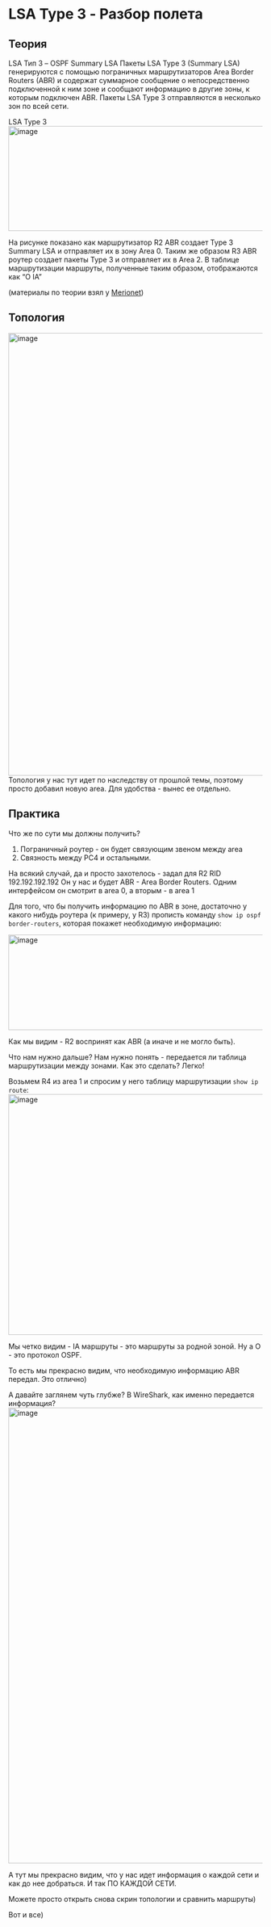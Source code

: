 # LSA Type 3 - Разбор полета
## Теория
LSA Тип 3 – OSPF Summary LSA
Пакеты LSA Type 3 (Summary LSA) генерируются с помощью пограничных маршрутизаторов Area Border Routers (ABR) и 
содержат суммарное сообщение о непосредственно подключенной к ним зоне и сообщают информацию в другие зоны, к которым подключен ABR. 
Пакеты LSA Type 3 отправляются в несколько зон по всей сети.

LSA Type 3
<img width="900" height="208" alt="image" src="https://github.com/user-attachments/assets/0631f481-d02c-4189-a384-9828d6ac78d5" />

На рисунке показано как маршрутизатор R2 ABR создает Type 3 Summary LSA и отправляет их в зону Area 0. 
Таким же образом R3 ABR роутер создает пакеты Type 3 и отправляет их в Area 2. В таблице маршрутизации маршруты, полученные таким образом, отображаются как “O IA”

(материалы по теории взял у [Merionet](https://wiki.merionet.ru/articles/vazhnoe-pro-ospf-lsa))

## Топология 
<img width="1581" height="877" alt="image" src="https://github.com/user-attachments/assets/a5da629e-9cdc-4898-bb9e-d8510deb6253" />
Топология у нас тут идет по наследству от прошлой темы, поэтому просто добавил новую area. Для удобства - вынес ее отдельно.

## Практика

Что же по сути мы должны получить? 

1. Пограничный роутер - он будет связующим звеном между area
2. Связность между PC4 и остальными.

На всякий случай, да и просто захотелось - задал для R2 RID 192.192.192.192
Он у нас и будет ABR - Area Border Routers. Одним интерфейсом он смотрит в area 0, а вторым - в area 1

Для того, что бы получить информацию по ABR в зоне, достаточно у какого нибудь роутера (к примеру, у R3) прописть команду `show ip ospf border-routers`, которая покажет необходимую информацию:

<img width="1037" height="189" alt="image" src="https://github.com/user-attachments/assets/61911ba1-d5a7-49dd-b0da-db06b5dbff17" />

Как мы видим - R2 воспринят как ABR (а иначе и не могло быть). 

Что нам нужно дальше? Нам нужно понять - передается ли таблица маршрутизации между зонами. Как это сделать? Легко! 

Возьмем R4 из area 1 и спросим у него таблицу маршрутизации `show ip route`:
<img width="1007" height="477" alt="image" src="https://github.com/user-attachments/assets/8047cba9-df82-4d15-a5fc-0fc0e63fb493" />

Мы четко видим - IA маршруты - это маршруты за родной зоной.
Ну а O - это протокол OSPF.

То есть мы прекрасно видим, что необходимую информацию ABR передал. Это отлично) 

А давайте заглянем чуть глубже? В WireShark, как именно передается информация? 
<img width="1089" height="903" alt="image" src="https://github.com/user-attachments/assets/9f13c14e-b160-469d-9997-63f8421bd3c6" />

А тут мы прекрасно видим, что у нас идет информация о каждой сети и как до нее добраться. И так ПО КАЖДОЙ СЕТИ.

Можете просто открыть снова скрин топологии и сравнить маршруты) 

Вот и все) 

